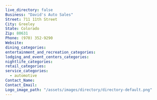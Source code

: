 ```yaml
---
live_directory: false
Business: "David's Auto Sales"
Street: 711 11th Street
City: Greeley
State: Colorado
Zip: 80631
Phone: (970) 352-9290
Website:
dining_categories:
entertainment_and_recreation_categories:
lodging_and_event_centers_categories:
nightlife_categories:
retail_categories:
service_categories:
  - automotive
Contact_Name:
Contact_Email:
Logo_image_path: "/assets/images/directory/directory-default.png"
---
```



